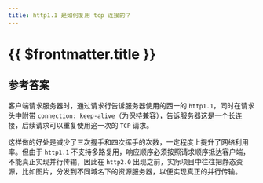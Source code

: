 ```yaml
---
title: http1.1 是如何复用 tcp 连接的？
---
```


# {{ $frontmatter.title }}

## 参考答案

客户端请求服务器时，通过请求行告诉服务器使用的西一的 `http1.1`，同时在请求头中附带 `connection: keep-alive`（为保持兼容），告诉服务器这是一个长连接，后续请求可以重复使用这一次的 `TCP` 请求。

这样做的好处是减少了三次握手和四次挥手的次数，一定程度上提升了网络利用率。但由于 `http1.1` 不支持多路复用，响应顺序必须按照请求顺序抵达客户端，不能真正实现并行传输，因此在 `http2.0` 出现之前，实际项目中往往把静态资源，比如图片，分发到不同域名下的资源服务器，以便实现真正的并行传输。